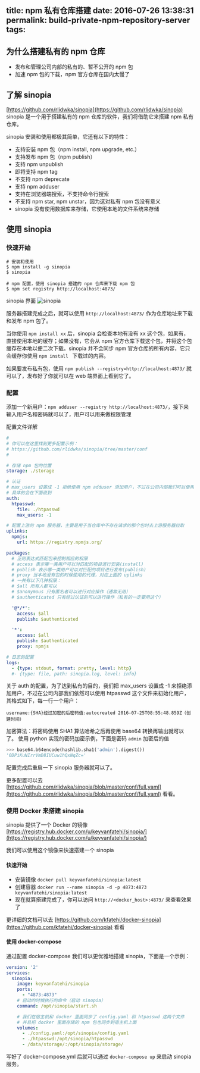 title: npm 私有仓库搭建
date: 2016-07-26 13:38:31
permalink: build-private-npm-repository-server
tags:
---

## 为什么搭建私有的 npm 仓库
* 发布和管理公司内部的私有的、暂不公开的 npm 包
* 加速 npm 包的下载，npm 官方仓库在国内太慢了

## 了解 sinopia
[https://github.com/rlidwka/sinopia](https://github.com/rlidwka/sinopia)
sinopia 是一个用于搭建私有的 npm 仓库的软件，我们将借助它来搭建 npm 私有仓库。

sinopia 安装和使用都极其简单，它还有以下的特性：

* 支持安装 npm 包（npm install, npm upgrade, etc.）
* 支持发布 npm 包（npm publish）
* 支持 npm unpublish
* 即将支持 npm tag
* 不支持 npm deprecate
* 支持 npm adduser
* 支持在浏览器端搜索，不支持命令行搜索
* 不支持 npm star, npm unstar，因为这对私有 npm 包没有意义
* sinopia 没有使用数据库来存储，它使用本地的文件系统来存储

## 使用 sinopia
### 快速开始

```shell
# 安装和使用
$ npm install -g sinopia
$ sinopia

# npm 配置，使用 sinopia 搭建的 npm 仓库来下载 npm 包
$ npm set registry http://localhost:4873/
```

sinopia 界面
![sinopia](http://img.l.jifangcheng.com/sinopia-1.png)

<!-- more -->

服务器搭建完成之后，就可以使用 `http://localhost:4873/` 作为仓库地址来下载和发布 npm 包了。

当你使用 `npm install xx` 后，sinopia 会检查本地有没有 xx 这个包，如果有，直接使用本地的缓存；如果没有，它会从 npm 官方仓库下载这个包，并将这个包缓存在本地以便二次下载。sinopia 并不会同步 npm 官方仓库的所有内容，它只会缓存你使用 `npm install ` 下载过的内容。

如果要发布私有包，使用 `npm publish --registry=http://localhost:4873/` 就可以了，发布好了你就可以在 web 端界面上看到它了。

### 配置
添加一个新用户：`npm adduser --registry http://localhost:4873/`，接下来输入用户名和密码就可以了，用户可以用来做权限管理

配置文件详解

```yaml
#
# 你可以在这里找到更多配置示例：
# https://github.com/rlidwka/sinopia/tree/master/conf
#

# 存储 npm 包的位置
storage: ./storage

# 认证
# max_users 设置成 -1 拒绝使用 npm adduser 添加用户，不过在公司内部我们可以使用 htpasswd 这个文件来初始化用户
# 具体的会在下面说到
auth:
  htpasswd:
    file: ./htpasswd
    max_users: -1

# 配置上游的 npm 服务器，主要是用于当仓库中不存在请求的那个包时去上游服务器拉取
uplinks:
  npmjs:
    url: https://registry.npmjs.org/

packages:
  # 正则表达式匹配包来控制相应的权限
  # access 表示哪一类用户可以对匹配的项目进行安装(install)
  # publish 表示哪一类用户可以对匹配的项目进行发布(publish)
  # proxy 当本地没有包的时候使用的代理，对应上面的 uplinks
  # 一共有以下几种权限：
  # $all 所有人都可以
  # $anonymous 只有匿名者可以进行对应操作（通常无用）
  # $authenticated 只有经过认证的可以进行操作（私有的一定要用这个）

  '@*/*':
    access: $all
    publish: $authenticated

  '*':
    access: $all
    publish: $authenticated
    proxy: npmjs

# 日志的配置
logs:
  - {type: stdout, format: pretty, level: http}
  #- {type: file, path: sinopia.log, level: info}
```

关于 auth 的配置，为了达到私有的目的，我们把 max_users 设置成 -1 来拒绝添加用户，不过在公司内部我们依然可以使用 htpasswd 这个文件来初始化用户，其格式如下，每一行一个用户：

``` shell
username:{SHA}经过加密的后密码值:autocreated 2016-07-25T08:55:48.859Z（创建时间）
```

加密算法：将密码使用 SHA1 算法哈希之后再使用 base64 转换再输出就可以了。
使用 python 实现的密码加密示例，下面是密码 `admin` 加密后的值

```python
>>> base64.b64encode(hashlib.sha1('admin').digest())
'0DPiKuNIrrVmD8IUCuw1hQxNqZc='
```

配置完成后重启一下 sinopia 服务器就可以了。

更多配置可以去 [https://github.com/rlidwka/sinopia/blob/master/conf/full.yaml](https://github.com/rlidwka/sinopia/blob/master/conf/full.yaml) 看看。

### 使用 Docker 来搭建 sinopia
sinopia 提供了一个 Docker 的镜像 [https://registry.hub.docker.com/u/keyvanfatehi/sinopia/](https://registry.hub.docker.com/u/keyvanfatehi/sinopia/)

我们可以使用这个镜像来快速搭建一个 sinopia

#### 快速开始

* 安装镜像 `docker pull keyvanfatehi/sinopia:latest`
* 创建容器 `docker run --name sinopia -d -p 4873:4873 keyvanfatehi/sinopia:latest`
* 现在就算搭建完成了，你可以访问 `http://<docker_host>:4873/` 来查看效果了

更详细的文档可以去 [https://github.com/kfatehi/docker-sinopia](https://github.com/kfatehi/docker-sinopia) 看看

#### 使用 docker-compose
通过配置 docker-compose 我们可以更优雅地搭建 sinopia，下面是一个示例：

```yaml
version: '2'
services:
  sinopia:
    image: keyvanfatehi/sinopia
    ports:
      - "4873:4873"
    # 启动的时候执行的命令（启动 sinopia）
    command: /opt/sinopia/start.sh

    # 我们在宿主机和 docker 里面同步了 config.yaml 和 htpasswd 这两个文件
    # 并且把 docker 里面存储的 npm 包也同步到宿主机上面
    volumes:
      - ./config.yaml:/opt/sinopia/config.yaml
      - ./htpasswd:/opt/sinopia/htpasswd
      - /data/storage/:/opt/sinopia/storage/

```

写好了 docker-compose.yml 后就可以通过 `docker-compose up` 来启动 sinopia 服务。
